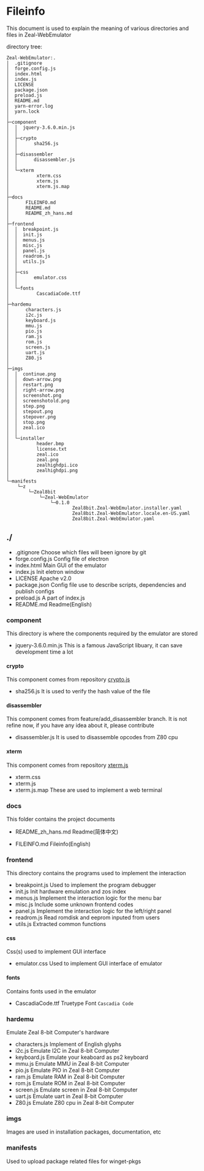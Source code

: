# Fileinfo

This document is used to explain the meaning of various directories and files in Zeal-WebEmulator

directory tree:

```tree
Zeal-WebEmulator:.
│  .gitignore
│  forge.config.js
│  index.html
│  index.js
│  LICENSE
│  package.json
│  preload.js
│  README.md
│  yarn-error.log
│  yarn.lock
│
├─component
│  │  jquery-3.6.0.min.js
│  │
│  ├─crypto
│  │      sha256.js
│  │
│  ├─disassembler
│  │      disassembler.js
│  │
│  └─xterm
│          xterm.css
│          xterm.js
│          xterm.js.map
│
├─docs
│      FILEINFO.md
│      README.md
│      README_zh_hans.md
│
├─frontend
│  │  breakpoint.js
│  │  init.js
│  │  menus.js
│  │  misc.js
│  │  panel.js
│  │  readrom.js
│  │  utils.js
│  │
│  ├─css
│  │      emulator.css
│  │
│  └─fonts
│          CascadiaCode.ttf
│
├─hardemu
│      characters.js
│      i2c.js
│      keyboard.js
│      mmu.js
│      pio.js
│      ram.js
│      rom.js
│      screen.js
│      uart.js
│      Z80.js
│
├─imgs
│  │  continue.png
│  │  down-arrow.png
│  │  restart.png
│  │  right-arrow.png
│  │  screenshot.png
│  │  screenshotold.png
│  │  step.png
│  │  stepout.png
│  │  stepover.png
│  │  stop.png
│  │  zeal.ico
│  │
│  └─installer
│          header.bmp
│          license.txt
│          zeal.ico
│          zeal.png
│          zealhighdpi.ico
│          zealhighdpi.png
│
└─manifests
    └─z
        └─Zeal8bit
            └─Zeal-WebEmulator
                └─0.1.0
                        Zeal8bit.Zeal-WebEmulator.installer.yaml
                        Zeal8bit.Zeal-WebEmulator.locale.en-US.yaml
                        Zeal8bit.Zeal-WebEmulator.yaml
```

## ./

* .gitignore
Choose which files will been ignore by git
* forge.config.js
Config file of electron
* index.html
Main GUI of the emulator
* index.js
Init eletron window
* LICENSE
Apache v2.0
* package.json
Config file use to describe scripts, dependencies and publish configs
* preload.js
A part of index.js
* README.md
Readme(English)

### component

This directory is where the components required by the emulator are stored

* jquery-3.6.0.min.js
This is a famous JavaScript libuary, it can save development time a lot

#### crypto

This component comes from repository [crypto.js](https://github.com/brix/crypto-js)

* sha256.js
It is used to verify the hash value of the file

#### disassembler

This component comes from feature/add_disassembler branch. It is not refine now, if you have any idea about it, please contribute

* disassembler.js
It is used to disassemble opcodes from Z80 cpu

#### xterm

This component comes from repository [xterm.js](https://github.com/xtermjs/xterm.js)

* xterm.css
* xterm.js
* xterm.js.map
These are used to implement a web terminal

### docs

This folder contains the project documents

* README_zh_hans.md
Readme(简体中文)

* FILEINFO.md
Fileinfo(English)

<!-- * FILEINFO_zh_hans.md
Fileinfo(简体中文) -->

### frontend

This directory contains the programs used to implement the interaction

* breakpoint.js
Used to implement the program debugger
* init.js
Init hardware emulation and zos index
* menus.js
Implement the interaction logic for the menu bar
* misc.js
Include some unknown frontend codes
* panel.js
Implement the interaction logic for the left/right panel
* readrom.js
Read romdisk and eeprom inputed from users
* utils.js
Extracted common functions

#### css

Css(s) used to implement GUI interface

* emulator.css
Used to implement GUI interface of emulator

#### fonts

Contains fonts used in the emulator

* CascadiaCode.ttf
Truetype Font `Cascadia Code`

### hardemu

Emulate Zeal 8-bit Computer's hardware

* characters.js
Implement of English glyphs
* i2c.js
Emulate I2C in Zeal 8-bit Computer
* keyboard.js
Emulate your keaboard as ps2 keyboard
* mmu.js
Emulate MMU in Zeal 8-bit Computer
* pio.js
Emulate PIO in Zeal 8-bit Computer
* ram.js
Emulate RAM in Zeal 8-bit Computer
* rom.js
Emulate ROM in Zeal 8-bit Computer
* screen.js
Emulate screen in Zeal 8-bit Computer
* uart.js
Emulate uart in Zeal 8-bit Computer
* Z80.js
Emulate Z80 cpu in Zeal 8-bit Computer

### imgs

Images are used in installation packages, documentation, etc

### manifests

Used to upload package related files for winget-pkgs
